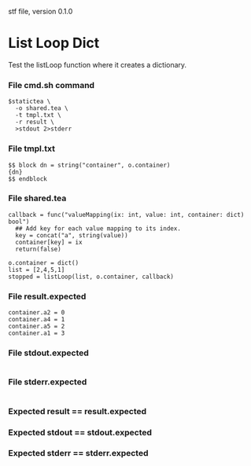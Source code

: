 stf file, version 0.1.0

# List Loop Dict

Test the listLoop function where it creates a dictionary.

### File cmd.sh command

~~~
$statictea \
  -o shared.tea \
  -t tmpl.txt \
  -r result \
  >stdout 2>stderr
~~~


### File tmpl.txt

~~~
$$ block dn = string("container", o.container)
{dn}
$$ endblock
~~~

### File shared.tea

~~~
callback = func("valueMapping(ix: int, value: int, container: dict) bool")
  ## Add key for each value mapping to its index.
  key = concat("a", string(value))
  container[key] = ix
  return(false)

o.container = dict()
list = [2,4,5,1]
stopped = listLoop(list, o.container, callback)
~~~

### File result.expected

~~~
container.a2 = 0
container.a4 = 1
container.a5 = 2
container.a1 = 3
~~~

### File stdout.expected

~~~
~~~

### File stderr.expected

~~~
~~~

### Expected result == result.expected
### Expected stdout == stdout.expected
### Expected stderr == stderr.expected

